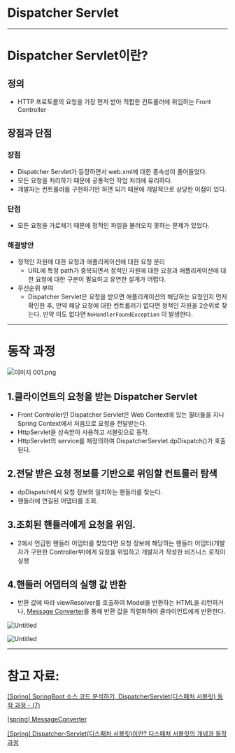 # Dispatcher Servlet

---

# Dispatcher Servlet이란?

## 정의

- HTTP 프로토콜의 요청을 가장 먼저 받아 적합한 컨트롤러에 위임하는 Front Controller

## 장점과 단점

### 장점

- Dispatcher Servlet가 등장하면서 web.xml에 대한 종속성이 줄어들었다.
- 모든 요청을 처리하기 때문에 공통적인 작업 처리에 유리하다.
- 개발자는 컨트롤러를 구현하기만 하면 되기 때문에 개발적으로 상당한 이점이 있다.

### 단점

- 모든 요청을 가로채기 때문에 정적인 파일을 불러오지 못하는 문제가 있었다.

### 해결방안

- 정적인 자원에 대한 요청과 애플리케이션에 대한 요청 분리
    - URL에 특정 path가 중복되면서 정적인 자원에 대한 요청과 애플리케이션에 대한 요청에 대한 구분이 필요하고 유연한 설계가 어렵다.
- 우선순위 부여
    - Dispatcher Servlet은 요청을 받으면 애플리케이션의 해당하는 요청인지 먼저 확인한 후, 만약 해당 요청에 대한 컨트롤러가 없다면 정적인 자원을 2순위로 찾는다. 만약 이도 없다면 `NoHandlerFoundException` 이 발생한다.

---

# 동작 과정

![이미지 001.png](https://s3.us-west-2.amazonaws.com/secure.notion-static.com/a7f2a183-2f05-4154-8214-27616170ace6/%E1%84%8B%E1%85%B5%E1%84%86%E1%85%B5%E1%84%8C%E1%85%B5_001.png?X-Amz-Algorithm=AWS4-HMAC-SHA256&X-Amz-Content-Sha256=UNSIGNED-PAYLOAD&X-Amz-Credential=AKIAT73L2G45EIPT3X45%2F20230209%2Fus-west-2%2Fs3%2Faws4_request&X-Amz-Date=20230209T132318Z&X-Amz-Expires=86400&X-Amz-Signature=067ba1112b64dfbc7516c89586dab23a9495d8a26e1434fe64a2b28eb58ddb4c&X-Amz-SignedHeaders=host&response-content-disposition=filename%3D%22%25E1%2584%258B%25E1%2585%25B5%25E1%2584%2586%25E1%2585%25B5%25E1%2584%258C%25E1%2585%25B5%2520001.png%22&x-id=GetObject)

## 1.클라이언트의 요청을 받는 Dispatcher Servlet

- Front Controller인 Dispatcher Servlet은 Web Context에 있는 필터들을 지나 Spring Context에서 처음으로 요청을 전달받는다.
- HttpServlet을 상속받아 사용하고 서블릿으로 동작.
- HttpServlet의 service를 재정의하여 DispatcherServlet.dpDispatch()가 호출된다.

## 2.전달 받은 요청 정보를 기반으로 위임할 컨트롤러 탐색

- dpDispatch에서 요청 정보와 일치하는 핸들러를 찾는다.
- 핸들러에 연길된 어댑터를 조회.

## 3.조회된 핸들러에게 요청을 위임.

- 2에서 언급한 핸들러 어댑터를 찾았다면 요청 정보에 해당하는 핸들러 어댑터(개발자가 구현한 Controller부)에게 요청을 위임하고 개발자가 작성한 비즈니스 로직이 실행

## 4.핸들러 어댑터의 실행 값 반환

- 반환 값에 따라 viewResolver를 호출하여 Model을 반환하는 HTML을 리턴하거나, [Message Converter](https://joont92.github.io/spring/MessageConverter/)를 통해 반환 값을 직렬화하여 클라이언트에게 반환한다.

![Untitled](https://s3.us-west-2.amazonaws.com/secure.notion-static.com/d20ddbf7-f2ed-43c0-9fba-64e6ff41e032/Untitled.png?X-Amz-Algorithm=AWS4-HMAC-SHA256&X-Amz-Content-Sha256=UNSIGNED-PAYLOAD&X-Amz-Credential=AKIAT73L2G45EIPT3X45%2F20230209%2Fus-west-2%2Fs3%2Faws4_request&X-Amz-Date=20230209T132346Z&X-Amz-Expires=86400&X-Amz-Signature=2ab72c74420c706df5623eb01bbf8f209c0a449462f709e38f893ee48746a98d&X-Amz-SignedHeaders=host&response-content-disposition=filename%3D%22Untitled.png%22&x-id=GetObject)

![Untitled](https://s3.us-west-2.amazonaws.com/secure.notion-static.com/697e029c-2c7b-4fc8-b687-b68ff2e663eb/Untitled.png?X-Amz-Algorithm=AWS4-HMAC-SHA256&X-Amz-Content-Sha256=UNSIGNED-PAYLOAD&X-Amz-Credential=AKIAT73L2G45EIPT3X45%2F20230209%2Fus-west-2%2Fs3%2Faws4_request&X-Amz-Date=20230209T132358Z&X-Amz-Expires=86400&X-Amz-Signature=d58d3468dc6171c871df25c19c5c7c809a60ea12e1f1ea7b79de2a69270bfbd5&X-Amz-SignedHeaders=host&response-content-disposition=filename%3D%22Untitled.png%22&x-id=GetObject)

---

# 참고 자료:

[[Spring] SpringBoot 소스 코드 분석하기, DispatcherServlet(디스패처 서블릿) 동작 과정 - (7)](https://mangkyu.tistory.com/216)

[[spring] MessageConverter](https://joont92.github.io/spring/MessageConverter/)

[[Spring] Dispatcher-Servlet(디스패처 서블릿)이란? 디스패처 서블릿의 개념과 동작 과정](https://mangkyu.tistory.com/18)